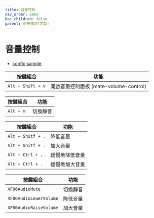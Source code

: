 ```yaml
---
title: 音量控制
nav_order: 5060
has_children: false
parent: 使用情境(客製)
---
```



# 音量控制

* [config sample](https://github.com/samwhelp/note-about-openbox/blob/gh-pages/_demo/config/openbox-config/main/config/openbox/share/gen/openbox-gen-rc/Section/Keybind/Volume.php)

| 按鍵組合 | 功能 |
| --- | --- |
| `Alt + Shift + v` | 開啟音量控制面板 (mate-volume-control) |


| 按鍵組合 | 功能 |
| --- | --- |
| `Alt + m` | 切換靜音 |


| 按鍵組合 | 功能 |
| --- | --- |
| `Alt + Shitf + ,` | 降低音量 |
| `Alt + Shitf + .` | 加大音量 |
| `Alt + Ctrl + ,` | 緩慢地降低音量 |
| `Alt + Ctrl + .` | 緩慢地加大音量 |



| 按鍵組合 | 功能 |
| --- | --- |
| `XF86AudioMute` | 切換靜音 |
| `XF86AudioLowerVolume` | 降低音量 |
| `XF86AudioRaiseVolume` | 加大音量 |
